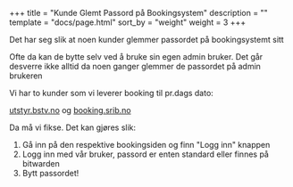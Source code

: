 +++
title = "Kunde Glemt Passord på Bookingsystem"
description = ""
template = "docs/page.html"
sort_by = "weight"
weight = 3
+++

Det har seg slik at noen kunder glemmer passordet på bookingsystemt sitt

Ofte da kan de bytte selv ved å bruke sin egen admin bruker. Det går desverre
ikke alltid da noen ganger glemmer de passordet på admin brukeren

Vi har to kunder som vi leverer booking til pr.dags dato:

[utstyr.bstv.no](utstyr.bstv.no) og [booking.srib.no](booking.srib.no)

Da må vi fikse. Det kan gjøres slik:

1. Gå inn på den respektive bookingsiden og finn "Logg inn" knappen
1. Logg inn med vår bruker, passord er enten standard eller finnes på bitwarden
1. Bytt passordet!
